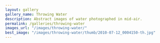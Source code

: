 ```yaml
---
layout: gallery
gallery_name: Throwing Water
description: Abstract images of water photographed in mid-air.
permalink: /galleries/throwing-water
images_url: "/images/throwing-water/"
best_image: "/images/throwing-water/thumb/2010-07-12_0004150-th.jpg"
---
```


